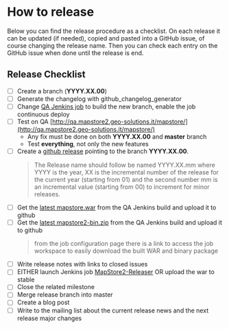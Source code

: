 # How to release
Below you can find the release procedure as a checklist. On each release it can be updated (if needed), copied and pasted into a GitHub issue, of course changing the release name.
Then you can check each entry on the GitHub issue when done until the release is end.

## Release Checklist

- [ ] Create a branch (**YYYY.XX.00**)  
- [ ] Generate the changelog with github_changelog_generator
- [ ] Change [QA Jenkins job](http://build.geo-solutions.it/jenkins/view/MapStore2/job/MapStore2-QA-Build/) to build the new branch, enable the job continuous deploy
- [ ] Test on QA [http://qa.mapstore2.geo-solutions.it/mapstore/](http://qa.mapstore2.geo-solutions.it/mapstore/)  
    * Any fix must be done on both **YYYY.XX.00** and **master** branch  
    * Test **everything**, not only the new features
- [ ] Create a [github release](https://github.com/geosolutions-it/MapStore2/releases) pointing to the branch **YYYY.XX.00**.  
  > The Release name should follow be named YYYY.XX.mm where YYYY is the year, XX is the incremental number of the release for the current year (starting from 01) and the second number mm is an incremental value (starting from 00) to increment for minor releases.
- [ ] Get the [latest mapstore.war](http://build.geo-solutions.it/jenkins/job/MapStore2-QA-Build/ws/web/target/mapstore.war) from the QA Jenkins build and upload it to github  
- [ ] Get the [latest mapstore2-bin.zip](http://build.geo-solutions.it/jenkins/job/MapStore2-QA-Build/ws/release/target/mapstore2-1.0-SNAPSHOT-bin.zip) from the QA Jenkins build and upload it to github
  > from the job configuration page there is a link to access the job workspace to easily download the built WAR and binary package
- [ ] Write release notes with links to closed issues
- [ ] EITHER launch Jenkins job [MapStore2-Releaser](http://build.geo-solutions.it/jenkins/job/MapStore2-Releaser/) OR upload the war to stable  
- [ ] Close the related milestone
- [ ] Merge release branch into master
- [ ] Create a blog post
- [ ] Write to the mailing list about the current release news and the next release major changes
